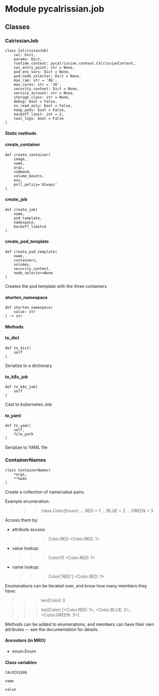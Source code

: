 # Module pycalrissian.job

## Classes

### CalrissianJob

```python3
class CalrissianJob(
    cwl: Dict,
    params: Dict,
    runtime_context: pycalrissian.context.CalrissianContext,
    cwl_entry_point: str = None,
    pod_env_vars: Dict = None,
    pod_node_selector: Dict = None,
    max_ram: str = '8G',
    max_cores: str = '16',
    security_context: Dict = None,
    service_account: str = None,
    storage_class: str = None,
    debug: bool = False,
    no_read_only: bool = False,
    keep_pods: bool = False,
    backoff_limit: int = 2,
    tool_logs: bool = False
)
```

#### Static methods

    
#### create_container

```python3
def create_container(
    image,
    name,
    args,
    command,
    volume_mounts,
    env,
    pull_policy='Always'
)
```

    
#### create_job

```python3
def create_job(
    name,
    pod_template,
    namespace,
    backoff_limit=4
)
```

    
#### create_pod_template

```python3
def create_pod_template(
    name,
    containers,
    volumes,
    security_context,
    node_selector=None
)
```

Creates the pod template with the three containers

    
#### shorten_namespace

```python3
def shorten_namespace(
    value: str
) -> str
```

#### Methods

    
#### to_dict

```python3
def to_dict(
    self
)
```

Serialize to a dictionary

    
#### to_k8s_job

```python3
def to_k8s_job(
    self
)
```

Cast to kubernetes Job

    
#### to_yaml

```python3
def to_yaml(
    self,
    file_path
)
```

Serialize to YAML file

### ContainerNames

```python3
class ContainerNames(
    *args,
    **kwds
)
```

Create a collection of name/value pairs.

Example enumeration:

>>> class Color(Enum):
...     RED = 1
...     BLUE = 2
...     GREEN = 3

Access them by:

- attribute access:

  >>> Color.RED
  <Color.RED: 1>

- value lookup:

  >>> Color(1)
  <Color.RED: 1>

- name lookup:

  >>> Color['RED']
  <Color.RED: 1>

Enumerations can be iterated over, and know how many members they have:

>>> len(Color)
3

>>> list(Color)
[<Color.RED: 1>, <Color.BLUE: 2>, <Color.GREEN: 3>]

Methods can be added to enumerations, and members can have their own
attributes -- see the documentation for details.

#### Ancestors (in MRO)

* enum.Enum

#### Class variables

```python3
CALRISSIAN
```

```python3
name
```

```python3
value
```